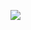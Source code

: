 <a href="https://d3tbp1m3wpbm1g.cloudfront.net/ogUP.aspx?name=ZYZG.mp4" target="_blank"><img src="https://d3tbp1m3wpbm1g.cloudfront.net/Up/ZYZG.jpg" /></a>

